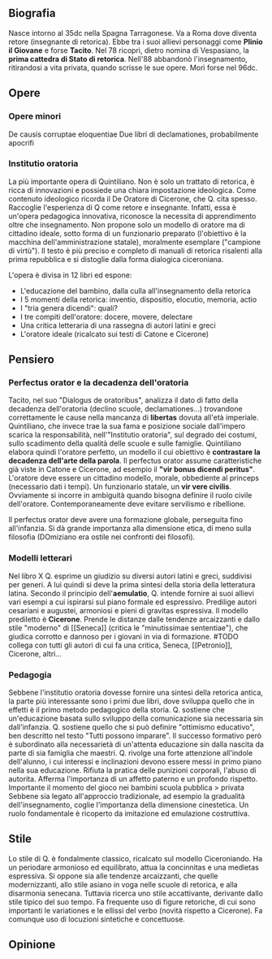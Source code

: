 ## Biografia
Nasce intorno al 35dc nella Spagna Tarragonese. Va a Roma dove diventa retore (insegnante di retorica). Ebbe tra i suoi allievi personaggi come **Plinio il Giovane** e forse **Tacito**. Nel 78 ricoprì, dietro nomina di Vespasiano, la **prima cattedra di Stato di retorica**.
Nell'88 abbandonò l'insegnamento, ritirandosi a vita privata, quando scrisse le sue opere. Morì forse nel 96dc.

## Opere
### Opere minori
De causis corruptae eloquentiae
Due libri di declamationes, probabilmente apocrifi
### Institutio oratoria
La più importante opera di Quintiliano. Non è solo un trattato di retorica, è ricca di innovazioni e possiede una chiara impostazione ideologica. Come contenuto ideologico ricorda il De Oratore di Cicerone, che Q. cita spesso. Raccoglie l'esperienza di Q come retore e insegnante. Infatti, essa è un'opera pedagogica innovativa, riconosce la necessita di apprendimento oltre che insegnamento. Non propone solo un modello di oratore ma di cittadino ideale, sotto forma di un funzionario preparato (l'obiettivo è la macchina dell'amministrazione statale), moralmente esemplare ("campione di virtù").
Il testo è più preciso e completo di manuali di retorica risalenti alla prima repubblica e si distoglie dalla forma dialogica ciceroniana.

L'opera è divisa in 12 libri ed espone:
- L'educazione del bambino, dalla culla all'insegnamento della retorica
- I 5 momenti della retorica: inventio, dispositio, elocutio, memoria, actio
- I "tria genera dicendi": quali?
- I tre compiti dell'oratore: docere, movere, delectare
- Una critica letteraria di una rassegna di autori latini e greci
- L'oratore ideale (ricalcato sui testi di Catone e Cicerone)

## Pensiero
### Perfectus orator e la decadenza dell'oratoria
Tacito, nel suo "Dialogus de oratoribus", analizza il dato di fatto della decadenza dell'oratoria (declino scuole, declamationes...) trovandone correttamente le cause nella mancanza di **libertas** dovuta all'età imperiale. Quintiliano, che invece trae la sua fama e posizione sociale dall'impero scarica la responsabilità, nell'"Institutio oratoria", sul degrado dei costumi, sullo scadimento della qualità delle scuole e sulle famiglie.
Quintiliano elabora quindi l'oratore perfetto, un modello il cui obiettivo è **contrastare la decadenza dell'arte della parola**. Il perfectus orator assume caratteristiche già viste in Catone e Cicerone, ad esempio il **"vir bonus dicendi peritus"**. L'oratore deve essere un cittadino modello, morale, obbediente al princeps (necessario dati i tempi). Un funzionario statale, un **vir vere civilis**.
Ovviamente si incorre in ambiguità quando bisogna definire il ruolo civile dell'oratore. Contemporaneamente deve evitare servilismo e ribellione. 

Il perfectus orator deve avere una formazione globale, perseguita fino all'infanzia. Si dà grande importanza alla dimensione etica, di meno sulla filosofia (DOmiziano era ostile nei confronti dei filosofi).

### Modelli letterari
Nel libro X Q. esprime un giudizio su diversi autori latini e greci, suddivisi per generi. A lui quindi si deve la prima sintesi della storia della letteratura latina. 
Secondo il principio dell'**aemulatio**, Q. intende fornire ai suoi allievi vari esempi a cui ispirarsi sul piano formale ed espressivo. 
Predilige autori cesariani e augustei, armoniosi e pieni di gravitas espressiva. Il modello prediletto è **Cicerone**. Prende le distanze dalle tendenze arcaizzanti e dallo stile "moderno" di [[Seneca]] (critica le "minutissimae sententiae"), che giudica corrotto e dannoso per i giovani in via di formazione.
#TODO collega con tutti gli autori di cui fa una critica, Seneca, [[Petronio]], Cicerone, altri...

### Pedagogia
Sebbene l'institutio oratoria dovesse fornire una sintesi della retorica antica, la parte più interessante sono i primi due libri, dove sviluppa quello che in effetti è il primo metodo pedagogico della storia.
Q. sostiene che un'educazione basata sullo sviluppo della comunicazione sia necessaria sin dall'infanzia.
Q. sostiene quello che si può definire "ottimismo educativo", ben descritto nel testo "Tutti possono imparare". Il successo formativo però è subordinato alla necessarietà di un'attenta educazione sin dalla nascita da parte di sia famiglia che maestri.
Q. rivolge una forte attenzione all'indole dell'alunno, i cui interessi e inclinazioni devono essere messi in primo piano nella sua educazione.
Rifiuta la pratica delle punizioni corporali, l'abuso di autorita. Afferma l'importanza di un affetto paterno e un profondo rispetto.
Importante il momento del gioco nei bambini
scuola pubblica > privata
Sebbene sia legato all'approccio tradizionale, ad esempio la gradualità dell'insegnamento, coglie l'importanza della dimensione cinestetica.
Un ruolo fondamentale è ricoperto da imitazione ed emulazione costruttiva.

## Stile
Lo stile di Q. è fondalmente classico, ricalcato sul modello Ciceroniando. Ha un periodare armonioso ed equilibrato, attua la concinnitas e una medietas espressiva. Si oppone sia alle tendenze arcaizzanti, che quelle modernizzanti, allo stile asiano in voga nelle scuole di retorica, e alla disarmonia senecana.
Tuttavia ricerca uno stile accattivante, derivante dallo stile tipico del suo tempo. Fa frequente uso di figure retoriche, di cui sono importanti le variationes e le ellissi del verbo (novità rispetto a Cicerone). Fa comunque uso di locuzioni sintetiche e concettuose.

## Opinione
